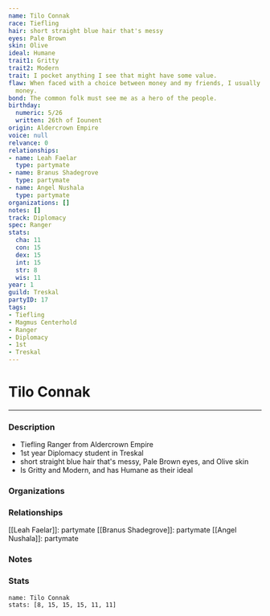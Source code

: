 ```yaml
---
name: Tilo Connak
race: Tiefling
hair: short straight blue hair that's messy
eyes: Pale Brown
skin: Olive
ideal: Humane
trait1: Gritty
trait2: Modern
trait: I pocket anything I see that might have some value.
flaw: When faced with a choice between money and my friends, I usually choose the
  money.
bond: The common folk must see me as a hero of the people.
birthday:
  numeric: 5/26
  written: 26th of Iounent
origin: Aldercrown Empire
voice: null
relvance: 0
relationships:
- name: Leah Faelar
  type: partymate
- name: Branus Shadegrove
  type: partymate
- name: Angel Nushala
  type: partymate
organizations: []
notes: []
track: Diplomacy
spec: Ranger
stats:
  cha: 11
  con: 15
  dex: 15
  int: 15
  str: 8
  wis: 11
year: 1
guild: Treskal
partyID: 17
tags:
- Tiefling
- Magmus Centerhold
- Ranger
- Diplomacy
- 1st
- Treskal
---
```

# Tilo Connak
---
### Description
- Tiefling Ranger from Aldercrown Empire
- 1st year Diplomacy student in Treskal
- short straight blue hair that's messy, Pale Brown eyes, and Olive skin
- Is Gritty and Modern, and has Humane as their ideal

### Organizations

### Relationships
[[Leah Faelar]]: partymate
[[Branus Shadegrove]]: partymate
[[Angel Nushala]]: partymate

### Notes

### Stats
```statblock
name: Tilo Connak
stats: [8, 15, 15, 15, 11, 11]
```